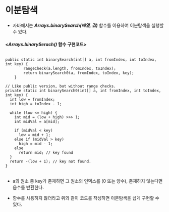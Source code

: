 # 이분탐색

* 자바에서는 **_Arrays.binarySearch(배열, 값)_** 함수를 이용하여 이분탐색을 실행할 수 있다.

#### <**_Arrays.binarySerach()_** 함수 구현코드>
<pre>
<code>
public static int binarySearch(int[] a, int fromIndex, int toIndex, int key) {
		rangeCheck(a.length, fromIndex, toIndex);
		return binarySearch0(a, fromIndex, toIndex, key);
	}

// Like public version, but without range checks.
private static int binarySearch0(int[] a, int fromIndex, int toIndex, int key) {
  int low = fromIndex;
  int high = toIndex - 1;

  while (low <= high) {
    int mid = (low + high) >>> 1;
    int midVal = a[mid];

    if (midVal < key)
      low = mid + 1;
    else if (midVal > key)
      high = mid - 1;
    else
      return mid; // key found
  }
  return -(low + 1); // key not found.
}
</code>
</pre>
* a의 원소 중 key가 존재하면 그 원소의 인덱스를 (0 또는 양수), 존재하지 않는다면 음수를 반환한다.

* 함수를 사용하지 않더라고 위와 같이 코드를 작성하면 이분탐색을 쉽게 구현할 수 있다.
